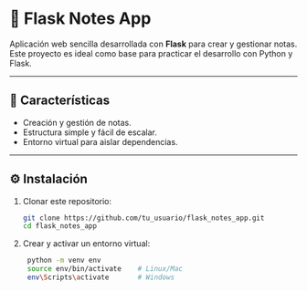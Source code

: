 # 📝 Flask Notes App  

Aplicación web sencilla desarrollada con **Flask** para crear y gestionar notas.  
Este proyecto es ideal como base para practicar el desarrollo con Python y Flask.  

---

## 🚀 Características  
- Creación y gestión de notas.  
- Estructura simple y fácil de escalar.  
- Entorno virtual para aislar dependencias.  

---

## ⚙️ Instalación  

1. Clonar este repositorio:  
   ```bash
   git clone https://github.com/tu_usuario/flask_notes_app.git
   cd flask_notes_app

2. Crear y activar un entorno virtual:
   ```bash
    python -m venv env
    source env/bin/activate    # Linux/Mac
    env\Scripts\activate       # Windows
